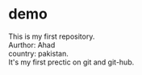 # demo
This is my first repository.
<br>
Aurthor: Ahad
<br>
country: pakistan.
<br>
It's my first prectic on git and git-hub.